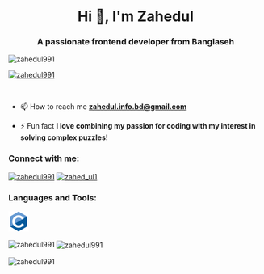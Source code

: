 <h1 align="center">Hi 👋, I'm Zahedul</h1>
<h3 align="center">A passionate frontend developer from Banglaseh</h3>

<p align="left"> <img src="https://komarev.com/ghpvc/?username=zahedul991&label=Profile%20views&color=0e75b6&style=flat" alt="zahedul991" /> </p>

<p align="left"> <a href="https://github.com/ryo-ma/github-profile-trophy"><img src="https://github-profile-trophy.vercel.app/?username=zahedul991" alt="zahedul991" /></a> </p>

<p align="left"> <a href="https://twitter.com/" target="blank"><img src="https://img.shields.io/twitter/follow/?logo=twitter&style=for-the-badge" alt="" /></a> </p>

- 📫 How to reach me **zahedul.info.bd@gmail.com**

- ⚡ Fun fact **I love combining my passion for coding with my interest in solving complex puzzles!**

<h3 align="left">Connect with me:</h3>
<p align="left">
<a href="https://fb.com/zahedul991" target="blank"><img align="center" src="https://raw.githubusercontent.com/rahuldkjain/github-profile-readme-generator/master/src/images/icons/Social/facebook.svg" alt="zahedul991" height="30" width="40" /></a>
<a href="https://instagram.com/zahed_ul1" target="blank"><img align="center" src="https://raw.githubusercontent.com/rahuldkjain/github-profile-readme-generator/master/src/images/icons/Social/instagram.svg" alt="zahed_ul1" height="30" width="40" /></a>
</p>

<h3 align="left">Languages and Tools:</h3>
<p align="left"> <a href="https://www.cprogramming.com/" target="_blank" rel="noreferrer"> <img src="https://raw.githubusercontent.com/devicons/devicon/master/icons/c/c-original.svg" alt="c" width="40" height="40"/> </a> </p>

<p><img align="left" src="https://github-readme-stats.vercel.app/api/top-langs?username=zahedul991&show_icons=true&locale=en&layout=compact" alt="zahedul991" /></p>

<p>&nbsp;<img align="center" src="https://github-readme-stats.vercel.app/api?username=zahedul991&show_icons=true&locale=en" alt="zahedul991" /></p>

<p><img align="center" src="https://github-readme-streak-stats.herokuapp.com/?user=zahedul991&" alt="zahedul991" /></p>
